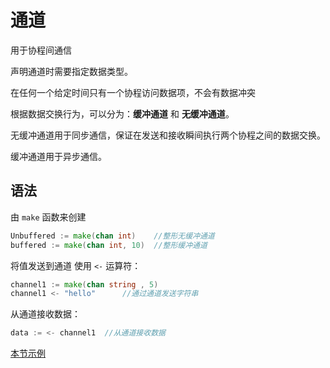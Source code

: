 # 通道

用于协程间通信

声明通道时需要指定数据类型。

在任何一个给定时间只有一个协程访问数据项，不会有数据冲突

根据数据交换行为，可以分为：**缓冲通道** 和 **无缓冲通道**。

无缓冲通道用于同步通信，保证在发送和接收瞬间执行两个协程之间的数据交换。

缓冲通道用于异步通信。

## 语法

由 `make` 函数来创建
```go
Unbuffered := make(chan int)    //整形无缓冲通道
buffered := make(chan int, 10)  //整形缓冲通道
```

将值发送到通道 使用 `<-` 运算符：
```go
channel1 := make(chan string , 5)
channel1 <- "hello"      //通过通道发送字符串
```

从通道接收数据：
```go
data := <- channel1  //从通道接收数据
```

[本节示例](https://github.com/onlyone2019/golang_learn/blob/master/channel.go)